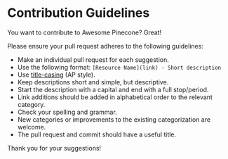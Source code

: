 # Contribution Guidelines

You want to contribute to Awesome Pinecone? Great!

Please ensure your pull request adheres to the following guidelines:

- Make an individual pull request for each suggestion.
- Use the following format: `[Resource Name](link) - Short description`
- Use [title-casing](https://en.wikipedia.org/wiki/Title_case) (AP style).
- Keep descriptions short and simple, but descriptive.
- Start the description with a capital and end with a full stop/period.
- Link additions should be added in alphabetical order to the relevant category.
- Check your spelling and grammar.
- New categories or improvements to the existing categorization are welcome.
- The pull request and commit should have a useful title.

Thank you for your suggestions!